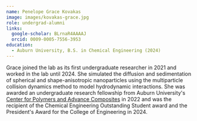 ```yaml
---
name: Penelope Grace Kovakas
image: images/kovakas-grace.jpg
role: undergrad-alumni
links:
  google-scholar: BLrnaR4AAAAJ
  orcid: 0009-0005-7556-3953
education:
  - Auburn University, B.S. in Chemical Engineering (2024)
---
```


Grace joined the lab as its first undergraduate researcher in 2021 and worked in
the lab until 2024. She simulated the diffusion and sedimentation of spherical
and shape-anisotropic nanoparticles using the multiparticle collision dynamics
method to model hydrodynamic interactions. She was awarded an undergraduate
research fellowship from Auburn University's
[Center for Polymers and Advance Composites][1] in 2022 and was the recipient of
the Chemical Engineering Outstanding Student award and the President's Award for
the College of Engineering in 2024.

[1]: https://www.eng.auburn.edu/research/centers/cpac/index.html
